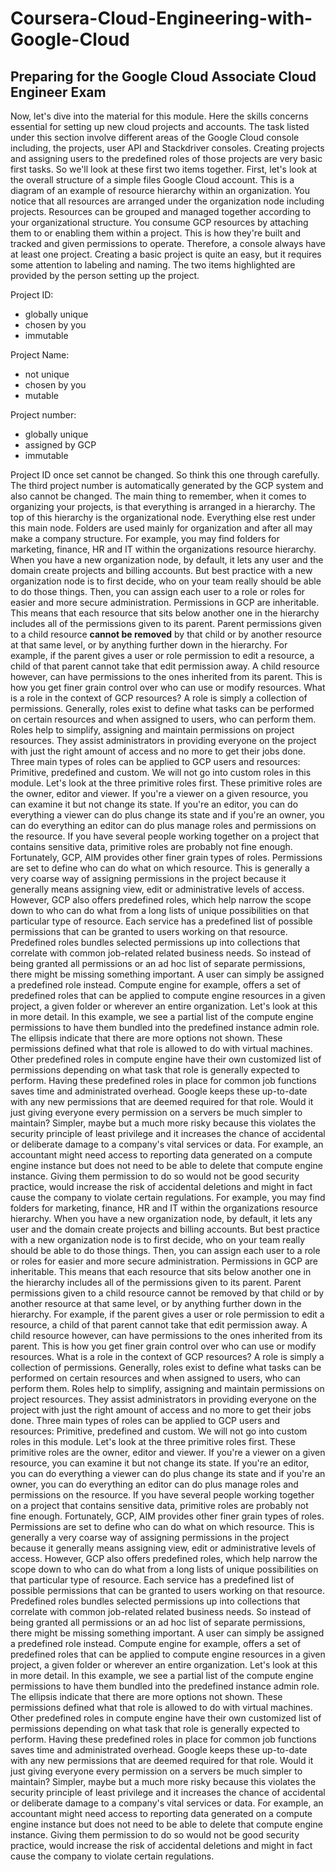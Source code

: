 # Coursera-Cloud-Engineering-with-Google-Cloud

## Preparing for the Google Cloud Associate Cloud Engineer Exam

Now, let's dive into the material for this module. Here the skills concerns essential for setting up new cloud projects and accounts. 
The task listed under this section involve different areas of the Google Cloud console including, the projects, user API and Stackdriver consoles. 
Creating projects and assigning users to the predefined roles of those projects are very basic first tasks. So we'll look at these first two items together. 
First, let's look at the overall structure of a simple files Google Cloud account. 
This is a diagram of an example of resource hierarchy within an organization. 
You notice that all resources are arranged under the organization node including projects. Resources can be grouped and managed together according to your organizational structure. 
You consume GCP resources by attaching them to or enabling them within a project. This is how they're built and tracked and given permissions to operate. 
Therefore, a console always have at least one project. Creating a basic project is quite an easy, but it requires some attention to labeling and naming. 
The two items highlighted are provided by the person setting up the project. 

Project ID:
  - globally unique
  - chosen by you
  - immutable
  
Project Name:
  - not unique
  - chosen by you
  - mutable
 
Project number:
  - globally unique
  - assigned by GCP
  - immutable

Project ID once set cannot be changed. So think this one through carefully. 
The third project number is automatically generated by the GCP system and also cannot be changed. 
The main thing to remember, when it comes to organizing your projects, is that everything is arranged in a hierarchy. 
The top of this hierarchy is the organizational node. Everything else rest under this main node. Folders are used mainly for organization and after all may make a company structure. 
For example, you may find folders for marketing, finance, HR and IT within the organizations resource hierarchy. 
When you have a new organization node, by default, it lets any user and the domain create projects and billing accounts. But best practice with a new organization node is to first decide, who on your team really should be able to do those things. Then, you can assign each user to a role or roles for easier and more secure administration. 
Permissions in GCP are inheritable. 
This means that each resource that sits below another one in the hierarchy includes all of the permissions given to its parent. 
Parent permissions given to a child resource **cannot be removed** by that child or by another resource at that same level, or by anything further down in the hierarchy. 
For example, if the parent gives a user or role permission to edit a resource, a child of that parent cannot take that edit permission away. A child resource however, can have permissions to the ones inherited from its parent. This is how you get finer grain control over who can use or modify resources. What is a role in the context of GCP resources? A role is simply a collection of permissions. Generally, roles exist to define what tasks can be performed on certain resources and when assigned to users, who can perform them. Roles help to simplify, assigning and maintain permissions on project resources. They assist administrators in providing everyone on the project with just the right amount of access and no more to get their jobs done. Three main types of roles can be applied to GCP users and resources: Primitive, predefined and custom. We will not go into custom roles in this module. Let's look at the three primitive roles first. These primitive roles are the owner, editor and viewer. If you're a viewer on a given resource, you can examine it but not change its state. If you're an editor, you can do everything a viewer can do plus change its state and if you're an owner, you can do everything an editor can do plus manage roles and permissions on the resource. If you have several people working together on a project that contains sensitive data, primitive roles are probably not fine enough. Fortunately, GCP, AIM provides other finer grain types of roles. Permissions are set to define who can do what on which resource. This is generally a very coarse way of assigning permissions in the project because it generally means assigning view, edit or administrative levels of access. However, GCP also offers predefined roles, which help narrow the scope down to who can do what from a long lists of unique possibilities on that particular type of resource. Each service has a predefined list of possible permissions that can be granted to users working on that resource. Predefined roles bundles selected permissions up into collections that correlate with common job-related related business needs. So instead of being granted all permissions or an ad hoc list of separate permissions, there might be missing something important. A user can simply be assigned a predefined role instead. Compute engine for example, offers a set of predefined roles that can be applied to compute engine resources in a given project, a given folder or wherever an entire organization. Let's look at this in more detail. In this example, we see a partial list of the compute engine permissions to have them bundled into the predefined instance admin role. The ellipsis indicate that there are more options not shown. These permissions defined what that role is allowed to do with virtual machines. Other predefined roles in compute engine have their own customized list of permissions depending on what task that role is generally expected to perform. Having these predefined roles in place for common job functions saves time and administrated overhead. Google keeps these up-to-date with any new permissions that are deemed required for that role. Would it just giving everyone every permission on a servers be much simpler to maintain? Simpler, maybe but a much more risky because this violates the security principle of least privilege and it increases the chance of accidental or deliberate damage to a company's vital services or data. For example, an accountant might need access to reporting data generated on a compute engine instance but does not need to be able to delete that compute engine instance. Giving them permission to do so would not be good security practice, would increase the risk of accidental deletions and might in fact cause the company to violate certain regulations.
For example, you may find folders for marketing, finance, HR and IT within the organizations resource hierarchy. When you have a new organization node, by default, it lets any user and the domain create projects and billing accounts. But best practice with a new organization node is to first decide, who on your team really should be able to do those things. Then, you can assign each user to a role or roles for easier and more secure administration. Permissions in GCP are inheritable. This means that each resource that sits below another one in the hierarchy includes all of the permissions given to its parent. Parent permissions given to a child resource cannot be removed by that child or by another resource at that same level, or by anything further down in the hierarchy. For example, if the parent gives a user or role permission to edit a resource, a child of that parent cannot take that edit permission away. A child resource however, can have permissions to the ones inherited from its parent. This is how you get finer grain control over who can use or modify resources. What is a role in the context of GCP resources? A role is simply a collection of permissions. Generally, roles exist to define what tasks can be performed on certain resources and when assigned to users, who can perform them. Roles help to simplify, assigning and maintain permissions on project resources. They assist administrators in providing everyone on the project with just the right amount of access and no more to get their jobs done. Three main types of roles can be applied to GCP users and resources: Primitive, predefined and custom. We will not go into custom roles in this module. Let's look at the three primitive roles first. These primitive roles are the owner, editor and viewer. If you're a viewer on a given resource, you can examine it but not change its state. If you're an editor, you can do everything a viewer can do plus change its state and if you're an owner, you can do everything an editor can do plus manage roles and permissions on the resource. If you have several people working together on a project that contains sensitive data, primitive roles are probably not fine enough. Fortunately, GCP, AIM provides other finer grain types of roles. Permissions are set to define who can do what on which resource. This is generally a very coarse way of assigning permissions in the project because it generally means assigning view, edit or administrative levels of access. However, GCP also offers predefined roles, which help narrow the scope down to who can do what from a long lists of unique possibilities on that particular type of resource. Each service has a predefined list of possible permissions that can be granted to users working on that resource. Predefined roles bundles selected permissions up into collections that correlate with common job-related related business needs. So instead of being granted all permissions or an ad hoc list of separate permissions, there might be missing something important. A user can simply be assigned a predefined role instead. Compute engine for example, offers a set of predefined roles that can be applied to compute engine resources in a given project, a given folder or wherever an entire organization. Let's look at this in more detail. In this example, we see a partial list of the compute engine permissions to have them bundled into the predefined instance admin role. The ellipsis indicate that there are more options not shown. These permissions defined what that role is allowed to do with virtual machines. Other predefined roles in compute engine have their own customized list of permissions depending on what task that role is generally expected to perform. Having these predefined roles in place for common job functions saves time and administrated overhead. Google keeps these up-to-date with any new permissions that are deemed required for that role. Would it just giving everyone every permission on a servers be much simpler to maintain? Simpler, maybe but a much more risky because this violates the security principle of least privilege and it increases the chance of accidental or deliberate damage to a company's vital services or data. For example, an accountant might need access to reporting data generated on a compute engine instance but does not need to be able to delete that compute engine instance. Giving them permission to do so would not be good security practice, would increase the risk of accidental deletions and might in fact cause the company to violate certain regulations.
